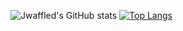 ![Jwaffled's GitHub stats](https://github-readme-stats.vercel.app/api?username=jwaffled&show_icons=true&theme=radical)
[![Top Langs](https://github-readme-stats.vercel.app/api/top-langs/?username=jwaffled&theme=radical)](https://github.com/Jwaffled/Jwaffled)


<!--
**Jwaffled/Jwaffled** is a ✨ _special_ ✨ repository because its `README.md` (this file) appears on your GitHub profile.

Here are some ideas to get you started:

- 🔭 I’m currently working on ...
- 🌱 I’m currently learning ...
- 👯 I’m looking to collaborate on ...
- 🤔 I’m looking for help with ...
- 💬 Ask me about ...
- 📫 How to reach me: ...
- 😄 Pronouns: ...
- ⚡ Fun fact: ...
-->
